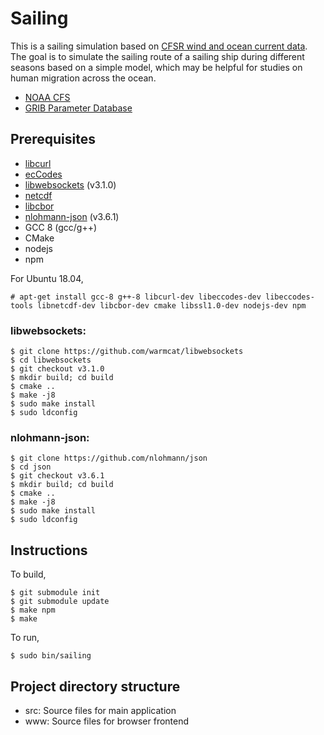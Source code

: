 # Sailing
This is a sailing simulation based on [CFSR wind and ocean current data](https://nomads.ncdc.noaa.gov/data/). The goal is to simulate the sailing route of a sailing ship during different seasons based on a simple model, which may be helpful for studies on human migration across the ocean.

* [NOAA CFS](https://www.ncdc.noaa.gov/data-access/model-data/model-datasets/climate-forecast-system-version2-cfsv2)
* [GRIB Parameter Database](https://apps.ecmwf.int/codes/grib/param-db/)

## Prerequisites

* [libcurl](https://curl.haxx.se/libcurl/)
* [ecCodes](https://confluence.ecmwf.int//display/ECC/ecCodes+Home)
* [libwebsockets](https://libwebsockets.org/) (v3.1.0)
* [netcdf](https://www.unidata.ucar.edu/software/netcdf/)
* [libcbor](https://github.com/PJK/libcbor)
* [nlohmann-json](https://github.com/nlohmann/json) (v3.6.1)
* GCC 8 (gcc/g++)
* CMake
* nodejs
* npm

For Ubuntu 18.04,
```console
# apt-get install gcc-8 g++-8 libcurl-dev libeccodes-dev libeccodes-tools libnetcdf-dev libcbor-dev cmake libssl1.0-dev nodejs-dev npm
```

### libwebsockets:
```console
$ git clone https://github.com/warmcat/libwebsockets
$ cd libwebsockets
$ git checkout v3.1.0
$ mkdir build; cd build
$ cmake ..
$ make -j8
$ sudo make install
$ sudo ldconfig
```
### nlohmann-json:
```console
$ git clone https://github.com/nlohmann/json
$ cd json
$ git checkout v3.6.1
$ mkdir build; cd build
$ cmake ..
$ make -j8
$ sudo make install
$ sudo ldconfig
```

## Instructions

To build,
```console
$ git submodule init
$ git submodule update
$ make npm
$ make
```

To run,
```console
$ sudo bin/sailing
```

## Project directory structure
* src: Source files for main application
* www: Source files for browser frontend
